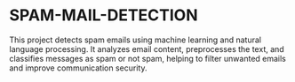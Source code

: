 # SPAM-MAIL-DETECTION
This project detects spam emails using machine learning and natural language processing. It analyzes email content, preprocesses the text, and classifies messages as spam or not spam, helping to filter unwanted emails and improve communication security.
